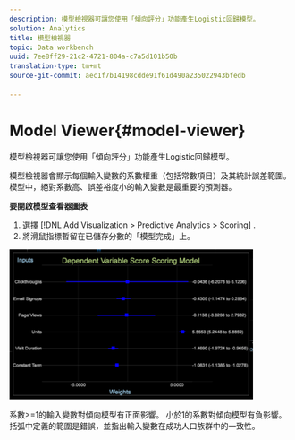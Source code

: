 ```yaml
---
description: 模型檢視器可讓您使用「傾向評分」功能產生Logistic回歸模型。
solution: Analytics
title: 模型檢視器
topic: Data workbench
uuid: 7ee8ff29-21c2-4721-804a-c7a5d101b50b
translation-type: tm+mt
source-git-commit: aec1f7b14198cdde91f61d490a235022943bfedb

---
```



# Model Viewer{#model-viewer}

模型檢視器可讓您使用「傾向評分」功能產生Logistic回歸模型。

模型檢視器會顯示每個輸入變數的系數權重（包括常數項目）及其統計誤差範圍。 模型中，絕對系數高、誤差裕度小的輸入變數是最重要的預測器。

**要開啟模型查看器圖表**

1. 選擇 [!DNL Add Visualization > Predictive Analytics > Scoring] .
1. 將滑鼠指標暫留在已儲存分數的「模型完成」上。

![](assets/propensity_model_viewer.png)

系數>=1的輸入變數對傾向模型有正面影響。 小於1的系數對傾向模型有負影響。 括弧中定義的範圍是錯誤，並指出輸入變數在成功人口族群中的一致性。
